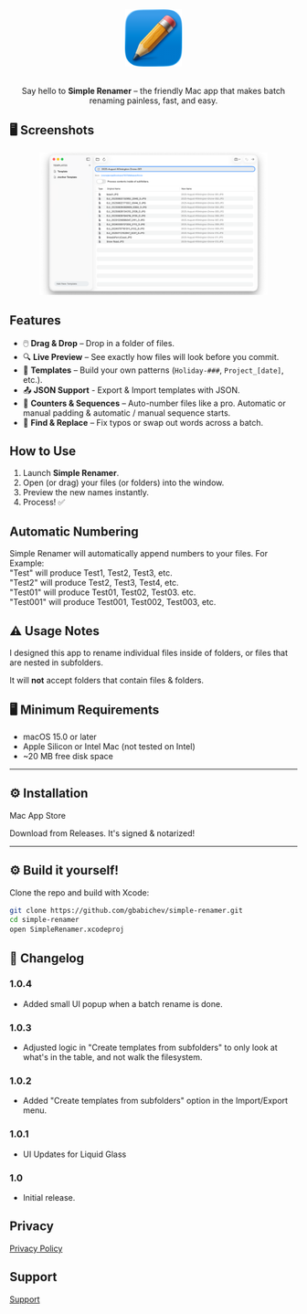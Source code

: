 <div align="center">

<picture>
  <source srcset="Documentation/icon-dark.png" media="(prefers-color-scheme: dark)">
  <source srcset="Documentation/icon-light.png" media="(prefers-color-scheme: light)">
  <img src="Documentation/icon-light.png" alt="App Icon" width="100">
</picture>
<br/><br/>

Say hello to <b>Simple Renamer</b> – the friendly Mac app that makes batch renaming painless, fast, and easy.

</div>

## 🖥️ Screenshots 

<p align="center">
  <img src="Documentation/App1.png" width="400" alt="Drag & Drop"/>
</p>

## Features

- 🖱️ **Drag & Drop** – Drop in a folder of files.
- 🔍 **Live Preview** – See exactly how files will look before you commit.  
- 📝 **Templates** – Build your own patterns (`Holiday-###`, `Project_[date]`, etc.).  
- 📤 **JSON Support** - Export & Import templates with JSON.
- 🔢 **Counters & Sequences** – Auto-number files like a pro. Automatic or manual padding & automatic / manual sequence starts. 
- 🔄 **Find & Replace** – Fix typos or swap out words across a batch.  

## How to Use

1. Launch **Simple Renamer**.  
2. Open (or drag) your files (or folders) into the window.  
3. Preview the new names instantly.  
4. Process! ✅ 

## Automatic Numbering
Simple Renamer will automatically append numbers to your files. For Example:
<br>
"Test" will produce Test1, Test2, Test3, etc.
<br>
"Test2" will produce Test2, Test3, Test4, etc. 
<br>
"Test01" will produce Test01, Test02, Test03. etc.
<br>
"Test001" will produce Test001, Test002, Test003, etc. 

## ⚠️ Usage Notes 

I designed this app to rename individual files inside of folders, or files that are nested in subfolders. 

It will **not** accept folders that contain files & folders. 



## 🖥️ Minimum Requirements

- macOS 15.0 or later  
- Apple Silicon or Intel Mac (not tested on Intel)
- ~20 MB free disk space  

---

## ⚙️ Installation

Mac App Store

Download from Releases. It's signed & notarized!

---

## ⚙️ Build it yourself!

Clone the repo and build with Xcode:

```bash
git clone https://github.com/gbabichev/simple-renamer.git
cd simple-renamer
open SimpleRenamer.xcodeproj
```

## 📝 Changelog

### 1.0.4
- Added small UI popup when a batch rename is done. 

### 1.0.3 
- Adjusted logic in "Create templates from subfolders" to only look at what's in the table, and not walk the filesystem. 

### 1.0.2
- Added "Create templates from subfolders" option in the Import/Export menu. 

### 1.0.1
- UI Updates for Liquid Glass

### 1.0
- Initial release.

## Privacy
<a href="Documentation/PrivacyPolicy.html">Privacy Policy</a>

## Support 
<a href="Documentation/Support.html">Support</a>
